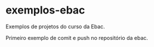 # exemplos-ebac

Exemplos de projetos do curso da Ebac.

Primeiro exemplo de comit e push no repositório da ebac.
